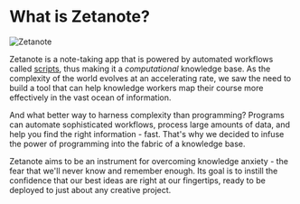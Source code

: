 # What is Zetanote?

![Zetanote](/zetanote-banner-docs.png)

Zetanote is a note-taking app that is powered by automated workflows called [scripts](/guide/scripts/overview), thus making it a _computational_ knowledge base. As the complexity of the world evolves at an accelerating rate, we saw the need to build a tool that can help knowledge workers map their course more effectively in the vast ocean of information.

And what better way to harness complexity than programming? Programs can automate sophisticated workflows, process large amounts of data, and help you find the right information - fast. That's why we decided to infuse the power of programming into the fabric of a knowledge base.

Zetanote aims to be an instrument for overcoming knowledge anxiety - the fear that we'll never know and remember enough. Its goal is to instill the confidence that our best ideas are right at our fingertips, ready to be deployed to just about any creative project.
